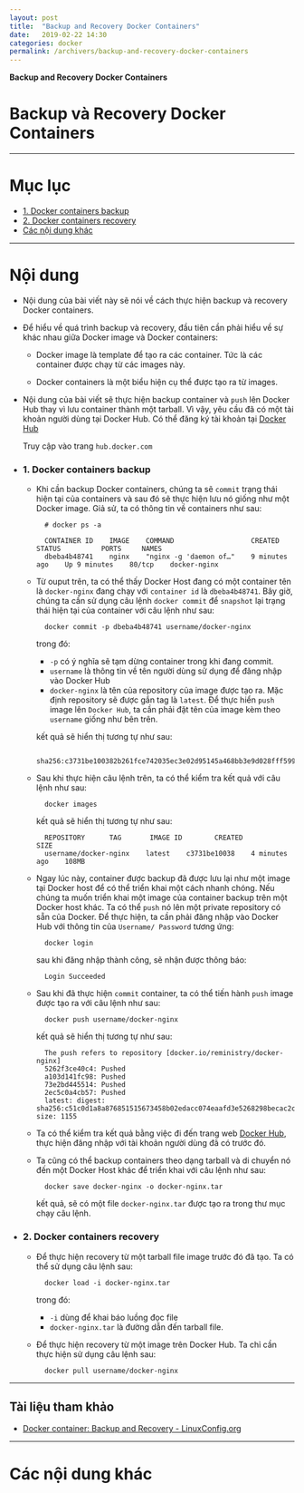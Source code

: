 ```yaml
---
layout: post
title:  "Backup and Recovery Docker Containers"
date:   2019-02-22 14:30
categories: docker
permalink: /archivers/backup-and-recovery-docker-containers
---
```


**Backup and Recovery Docker Containers**

# Backup và Recovery Docker Containers

____

# Mục lục


- [1. Docker containers backup](#backup)
- [2. Docker containers recovery](#recovery)
- [Các nội dung khác](#content-others)

____

# <a name="content">Nội dung</a>

- Nội dung của bài viết này sẽ nói về cách thực hiện backup và recovery Docker containers. 

- Để hiểu về quá trình backup và recovery, đầu tiên cần phải hiểu về sự khác nhau giữa Docker image và Docker containers:

    + Docker image là template để tạo ra các container. Tức là các container được chạy từ các images này.

    + Docker containers là một biểu hiện cụ thể được tạo ra từ images.

- Nội dung của bài viết sẽ thực hiện backup container và `push` lên Docker Hub thay vì lưu container thành một tarball. Vì vậy, yêu cầu đã có một tài khoản người dùng tại Docker Hub. Có thể đăng ký tài khoản tại [Docker Hub](https://hub.docker.com)

    Truy cập vào trang `hub.docker.com`

- ### <a name="backup">1. Docker containers backup</a>

    + Khi cần backup Docker containers, chúng ta sẽ `commit` trạng thái hiện tại của containers và sau đó sẽ thực hiện lưu nó giống như một Docker image. Giả sử, ta có thông tin về containers như sau:

            # docker ps -a
    
            CONTAINER ID    IMAGE    COMMAND                   CREATED          STATUS          PORTS     NAMES
            dbeba4b48741    nginx    "nginx -g 'daemon of…"    9 minutes ago    Up 9 minutes    80/tcp    docker-nginx

    + Từ ouput trên, ta có thể thấy Docker Host đang có một container tên là `docker-nginx` đang chạy với `container id` là `dbeba4b48741`. Bây giờ, chúng ta cần sử dụng câu lệnh `docker commit` để `snapshot` lại trạng thái hiện tại của container với câu lệnh như sau:

            docker commit -p dbeba4b48741 username/docker-nginx

        trong đó: 

        - `-p` có ý nghĩa sẽ tạm dừng container trong khi đang commit.
        - `username` là thông tin về tên người dùng sử dụng để đăng nhập vào Docker Hub
        - `docker-nginx` là tên của repository của image được tạo ra. Mặc định repository sẽ được gắn tag là `latest`. Để thực hiển `push` image lên `Docker Hub`, ta cần phải đặt tên của image kèm theo `username` giống như bên trên.

        kết quả sẽ hiển thị tương tự như sau:

            sha256:c3731be100382b261fce742035ec3e02d95145a468bb3e9d028fff599aa6ecab

    + Sau khi thực hiện câu lệnh trên, ta có thể kiểm tra kết quả với câu lệnh như sau:

            docker images

        kết quả sẽ hiển thị tương tự như sau:

            REPOSITORY      TAG       IMAGE ID        CREATED          SIZE
            username/docker-nginx    latest    c3731be10038    4 minutes ago    108MB

    + Ngay lúc này, container được backup đã được lưu lại như một image tại Docker host để có thể triển khai một cách nhanh chóng. Nếu chúng ta muốn triển khai một image của container backup trên một Docker host khác. Ta có thể `push` nó lên một private repository có sẵn của Docker. Để thực hiện, ta cần phải đăng nhập vào Docker Hub với thông tin của `Username/ Password` tương ứng:

            docker login

        sau khi đăng nhập thành công, sẽ nhận được thông báo:

            Login Succeeded

    + Sau khi đã thực hiện `commit` container, ta có thể tiến hành `push` image được tạo ra với câu lệnh như sau:

            docker push username/docker-nginx

        kết quả sẽ hiển thị tương tự như sau:

            The push refers to repository [docker.io/reministry/docker-nginx]
            5262f3ce40c4: Pushed
            a103d141fc98: Pushed
            73e2bd445514: Pushed
            2ec5c0a4cb57: Pushed
            latest: digest: sha256:c51c0d1a8a876851515673458b02edacc074eaafd3e5268298becac2c9ab8998 size: 1155


    + Ta có thể kiểm tra kết quả bằng việc đi đến trang web [Docker Hub](https://hub.docker.com), thực hiện đăng nhập với tài khoản người dùng đã có trước đó.

    + Ta cũng có thể backup containers theo dạng tarball và di chuyển nó đến một Docker Host khác để triển khai với câu lệnh như sau:

            docker save docker-nginx -o docker-nginx.tar

        kết quả, sẽ có một file `docker-nginx.tar` được tạo ra trong thư mục chạy câu lệnh.


- ### <a name="recovery">2. Docker containers recovery</a>

    + Để thực hiện recovery từ một tarball file image trước đó đã tạo. Ta có thể sử dụng câu lệnh sau:

            docker load -i docker-nginx.tar

        trong đó:

        - `-i` dùng để khai báo luồng đọc file
        - `docker-nginx.tar` là đường dẫn đến tarball file.

    + Để thực hiện recovery từ một image trên Docker Hub. Ta chỉ cần thực hiện sử dụng câu lệnh sau:

            docker pull username/docker-nginx

____

## Tài liệu tham khảo

- [Docker container: Backup and Recovery - LinuxConfig.org](https://linuxconfig.org/docker-container-backup-and-recovery)
____

# <a name="content-others">Các nội dung khác</a>